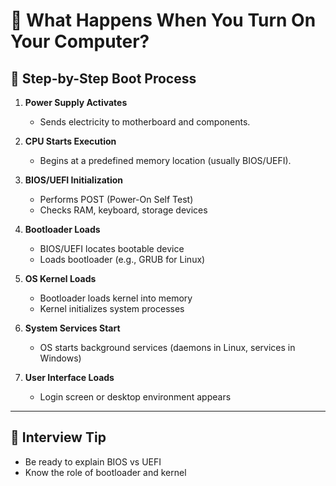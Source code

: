 # 🧠 What Happens When You Turn On Your Computer?

## 🔹 Step-by-Step Boot Process

1. **Power Supply Activates**
   - Sends electricity to motherboard and components.

2. **CPU Starts Execution**
   - Begins at a predefined memory location (usually BIOS/UEFI).

3. **BIOS/UEFI Initialization**
   - Performs POST (Power-On Self Test)
   - Checks RAM, keyboard, storage devices

4. **Bootloader Loads**
   - BIOS/UEFI locates bootable device
   - Loads bootloader (e.g., GRUB for Linux)

5. **OS Kernel Loads**
   - Bootloader loads kernel into memory
   - Kernel initializes system processes

6. **System Services Start**
   - OS starts background services (daemons in Linux, services in Windows)

7. **User Interface Loads**
   - Login screen or desktop environment appears

---

## 🧠 Interview Tip
- Be ready to explain BIOS vs UEFI
- Know the role of bootloader and kernel
